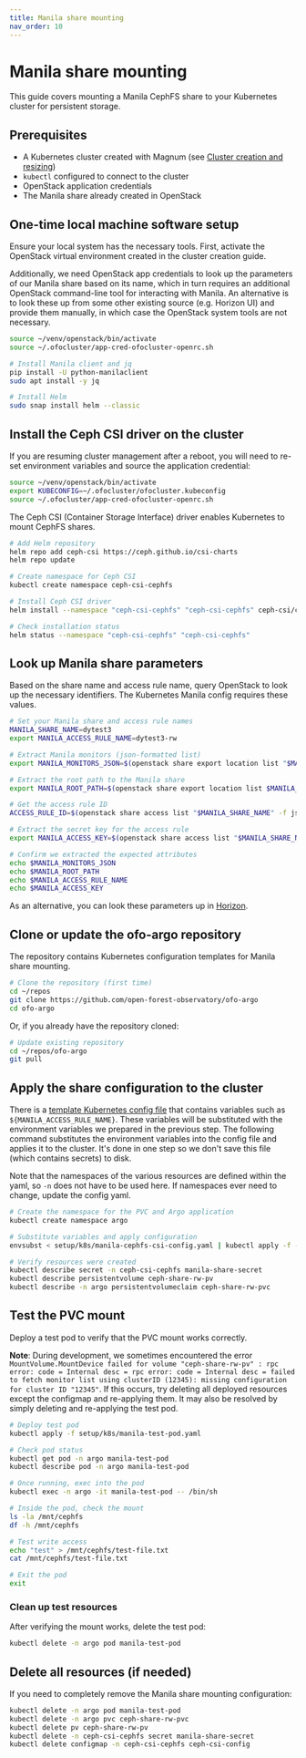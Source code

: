 ```yaml
---
title: Manila share mounting
nav_order: 10
---
```


# Manila share mounting

This guide covers mounting a Manila CephFS share to your Kubernetes cluster for persistent storage.

## Prerequisites

- A Kubernetes cluster created with Magnum (see [Cluster creation and resizing](cluster-creation-and-resizing.md))
- `kubectl` configured to connect to the cluster
- OpenStack application credentials
- The Manila share already created in OpenStack

## One-time local machine software setup

Ensure your local system has the necessary tools. First, activate the OpenStack virtual environment created in the cluster creation guide.

Additionally, we need OpenStack app credentials to look up the parameters of our Manila share based
on its name, which in turn requires an additional OpenStack command-line tool for interacting with Manila. An alternative is to look these up from some other existing source (e.g. Horizon UI)
and provide them manually, in which case the OpenStack system tools are not necessary.

```bash
source ~/venv/openstack/bin/activate
source ~/.ofocluster/app-cred-ofocluster-openrc.sh

# Install Manila client and jq
pip install -U python-manilaclient
sudo apt install -y jq

# Install Helm
sudo snap install helm --classic
```

## Install the Ceph CSI driver on the cluster

If you are resuming cluster management after a reboot, you will need to re-set environment variables and source the application credential:

```bash
source ~/venv/openstack/bin/activate
export KUBECONFIG=~/.ofocluster/ofocluster.kubeconfig
source ~/.ofocluster/app-cred-ofocluster-openrc.sh
```

The Ceph CSI (Container Storage Interface) driver enables Kubernetes to mount CephFS shares.

```bash
# Add Helm repository
helm repo add ceph-csi https://ceph.github.io/csi-charts
helm repo update

# Create namespace for Ceph CSI
kubectl create namespace ceph-csi-cephfs

# Install Ceph CSI driver
helm install --namespace "ceph-csi-cephfs" "ceph-csi-cephfs" ceph-csi/ceph-csi-cephfs

# Check installation status
helm status --namespace "ceph-csi-cephfs" "ceph-csi-cephfs"
```

## Look up Manila share parameters

Based on the share name and access rule name, query OpenStack to look up the necessary identifiers. The Kubernetes Manila config requires these values.

```bash
# Set your Manila share and access rule names
MANILA_SHARE_NAME=dytest3
export MANILA_ACCESS_RULE_NAME=dytest3-rw

# Extract Manila monitors (json-formatted list)
export MANILA_MONITORS_JSON=$(openstack share export location list "$MANILA_SHARE_NAME" -f json | jq -r '.[0].Path | split(":/")[0] | split(",") | map("\"" + . + "\"") | join(",")')

# Extract the root path to the Manila share
export MANILA_ROOT_PATH=$(openstack share export location list $MANILA_SHARE_NAME -f json | jq -r '.[0].Path' | awk -F':/' '{print "/"$2}')

# Get the access rule ID
ACCESS_RULE_ID=$(openstack share access list "$MANILA_SHARE_NAME" -f json | jq -r ".[] | select(.\"Access To\" == \"$MANILA_ACCESS_RULE_NAME\") | .ID")

# Extract the secret key for the access rule
export MANILA_ACCESS_KEY=$(openstack share access list "$MANILA_SHARE_NAME" -f json | jq -r ".[] | select(.\"Access To\" == \"$MANILA_ACCESS_RULE_NAME\") | .\"Access Key\"")

# Confirm we extracted the expected attributes
echo $MANILA_MONITORS_JSON
echo $MANILA_ROOT_PATH
echo $MANILA_ACCESS_RULE_NAME
echo $MANILA_ACCESS_KEY
```

As an alternative, you can look these parameters up in [Horizon](https://js2.jetstream-cloud.org).

## Clone or update the ofo-argo repository

The repository contains Kubernetes configuration templates for Manila share mounting.

```bash
# Clone the repository (first time)
cd ~/repos
git clone https://github.com/open-forest-observatory/ofo-argo
cd ofo-argo
```

Or, if you already have the repository cloned:

```bash
# Update existing repository
cd ~/repos/ofo-argo
git pull
```

## Apply the share configuration to the cluster

There is a [template Kubernetes config file](../../setup/k8s/manila-cephfs-csi-config.yaml) that contains variables such as
`${MANILA_ACCESS_RULE_NAME}`. These variables will be substituted with the environment variables we
prepared in the previous step. The following command substitutes the environment variables into the
config file and applies it to the cluster. It's done in one step so we don't save this file (which
contains secrets) to disk.

Note that the namespaces of the various resources are defined within the yaml, so `-n` does not have to be used here. If namespaces ever need to change, update the config yaml.

```bash
# Create the namespace for the PVC and Argo application
kubectl create namespace argo

# Substitute variables and apply configuration
envsubst < setup/k8s/manila-cephfs-csi-config.yaml | kubectl apply -f -

# Verify resources were created
kubectl describe secret -n ceph-csi-cephfs manila-share-secret
kubectl describe persistentvolume ceph-share-rw-pv
kubectl describe -n argo persistentvolumeclaim ceph-share-rw-pvc
```

## Test the PVC mount

Deploy a test pod to verify that the PVC mount works correctly.

**Note**: During development, we sometimes encountered the error `MountVolume.MountDevice failed for volume "ceph-share-rw-pv" : rpc error: code = Internal desc = rpc error: code = Internal desc = failed to fetch monitor list using clusterID (12345): missing configuration for cluster ID "12345"`. If this occurs, try deleting all deployed resources except the configmap and re-applying them. It may also be resolved by simply deleting and re-applying the test pod.

```bash
# Deploy test pod
kubectl apply -f setup/k8s/manila-test-pod.yaml

# Check pod status
kubectl get pod -n argo manila-test-pod
kubectl describe pod -n argo manila-test-pod

# Once running, exec into the pod
kubectl exec -n argo -it manila-test-pod -- /bin/sh

# Inside the pod, check the mount
ls -la /mnt/cephfs
df -h /mnt/cephfs

# Test write access
echo "test" > /mnt/cephfs/test-file.txt
cat /mnt/cephfs/test-file.txt

# Exit the pod
exit
```

### Clean up test resources

After verifying the mount works, delete the test pod:

```bash
kubectl delete -n argo pod manila-test-pod
```

## Delete all resources (if needed)

If you need to completely remove the Manila share mounting configuration:

```bash
kubectl delete -n argo pod manila-test-pod
kubectl delete -n argo pvc ceph-share-rw-pvc
kubectl delete pv ceph-share-rw-pv
kubectl delete -n ceph-csi-cephfs secret manila-share-secret
kubectl delete configmap -n ceph-csi-cephfs ceph-csi-config
```
